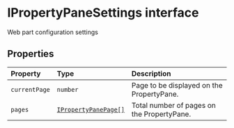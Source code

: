 # IPropertyPaneSettings interface





Web part configuration settings




## Properties

| Property	   | Type	| Description|
|:-------------|:-------|:-----------|
|`currentPage`      | `number` | Page to be displayed on the PropertyPane. |
|`pages`      | [`IPropertyPanePage[]`](../sp-client-preview/ipropertypanepage.md) | Total number of pages on the PropertyPane. |





